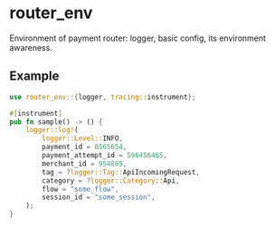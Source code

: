 # router_env

Environment of payment router: logger, basic config, its environment awareness.

## Example

```rust
use router_env::{logger, tracing::instrument};

#[instrument]
pub fn sample() -> () {
    logger::log!(
        logger::Level::INFO,
        payment_id = 8565654,
        payment_attempt_id = 596456465,
        merchant_id = 954865,
        tag = ?logger::Tag::ApiIncomingRequest,
        category = ?logger::Category::Api,
        flow = "some_flow",
        session_id = "some_session",
    );
}
```
